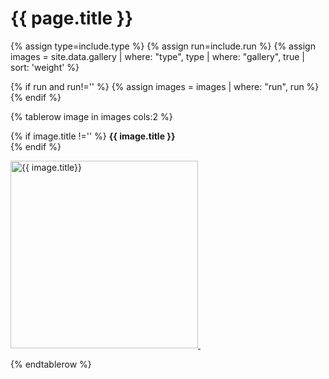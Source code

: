# {{ page.title }}
{% assign type=include.type %}
{% assign run=include.run %}
{% assign images = site.data.gallery | where: "type", type | where: "gallery", true | sort: 'weight' %}

{% if run and run!='' %}
{% assign images = images | where: "run", run %}
{% endif %}

<table width="100%">

{% tablerow image in images cols:2 %}

{% if image.title !='' %}
<b>{{ image.title }}</b><br/>
{% endif %}

<a href="{{ image.path | relative_url }}">
<img src="{{ image.path | relative_url }}" alt="{{ image.title}}" height="300px"/>&nbsp;<br/><p/>
</a>
{% endtablerow %}

</table>
